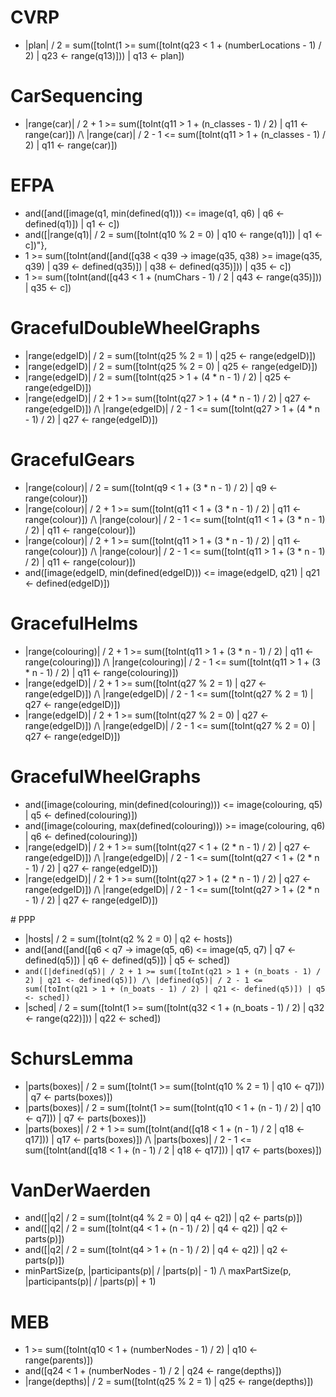 
# CVRP

- |plan| / 2 = sum([toInt(1 >= sum([toInt(q23 < 1 + (numberLocations - 1) / 2) | q23 <- range(q13)])) | q13 <- plan])


# CarSequencing

- |range(car)| / 2 + 1 >= sum([toInt(q11 > 1 + (n_classes - 1) / 2) | q11 <- range(car)]) /\ |range(car)| / 2 - 1 <= sum([toInt(q11 > 1 + (n_classes - 1) / 2) | q11 <- range(car)])


# EFPA

- and([and([image(q1, min(defined(q1))) <= image(q1, q6) | q6 <- defined(q1)]) | q1 <- c])
- and([|range(q1)| / 2 = sum([toInt(q10 % 2 = 0) | q10 <- range(q1)]) | q1 <- c])"},
- 1 >= sum([toInt(and([and([q38 < q39 -> image(q35, q38) >= image(q35, q39) | q39 <- defined(q35)]) | q38 <- defined(q35)])) | q35 <- c])
- 1 >= sum([toInt(and([q43 < 1 + (numChars - 1) / 2 | q43 <- range(q35)])) | q35 <- c])


# GracefulDoubleWheelGraphs

- |range(edgeID)| / 2 = sum([toInt(q25 % 2 = 1) | q25 <- range(edgeID)])
- |range(edgeID)| / 2 = sum([toInt(q25 % 2 = 0) | q25 <- range(edgeID)])
- |range(edgeID)| / 2 = sum([toInt(q25 > 1 + (4 * n - 1) / 2) | q25 <- range(edgeID)])
- |range(edgeID)| / 2 + 1 >= sum([toInt(q27 > 1 + (4 * n - 1) / 2) | q27 <- range(edgeID)]) /\ |range(edgeID)| / 2 - 1 <= sum([toInt(q27 > 1 + (4 * n - 1) / 2) | q27 <- range(edgeID)])


# GracefulGears

- |range(colour)| / 2 = sum([toInt(q9 < 1 + (3 * n - 1) / 2) | q9 <- range(colour)])
- |range(colour)| / 2 + 1 >= sum([toInt(q11 < 1 + (3 * n - 1) / 2) | q11 <- range(colour)]) /\ |range(colour)| / 2 - 1 <= sum([toInt(q11 < 1 + (3 * n - 1) / 2) | q11 <- range(colour)])
- |range(colour)| / 2 + 1 >= sum([toInt(q11 > 1 + (3 * n - 1) / 2) | q11 <- range(colour)]) /\ |range(colour)| / 2 - 1 <= sum([toInt(q11 > 1 + (3 * n - 1) / 2) | q11 <- range(colour)])
- and([image(edgeID, min(defined(edgeID))) <= image(edgeID, q21)          | q21 <- defined(edgeID)])


# GracefulHelms

- |range(colouring)| / 2 + 1 >= sum([toInt(q11 > 1 + (3 * n - 1) / 2) | q11 <- range(colouring)]) /\ |range(colouring)| / 2 - 1 <= sum([toInt(q11 > 1 + (3 * n - 1) / 2) | q11 <- range(colouring)])
- |range(edgeID)| / 2 + 1 >= sum([toInt(q27 % 2 = 1) | q27 <- range(edgeID)]) /\ |range(edgeID)| / 2 - 1 <= sum([toInt(q27 % 2 = 1) | q27 <- range(edgeID)])
- |range(edgeID)| / 2 + 1 >= sum([toInt(q27 % 2 = 0) | q27 <- range(edgeID)]) /\ |range(edgeID)| / 2 - 1 <= sum([toInt(q27 % 2 = 0) | q27 <- range(edgeID)])


# GracefulWheelGraphs

- and([image(colouring, min(defined(colouring))) <= image(colouring, q5) | q5 <- defined(colouring)])
- and([image(colouring, max(defined(colouring))) >= image(colouring, q6) | q6 <- defined(colouring)])
- |range(edgeID)| / 2 + 1 >= sum([toInt(q27 < 1 + (2 * n - 1) / 2) | q27 <- range(edgeID)]) /\ |range(edgeID)| / 2 - 1 <= sum([toInt(q27 < 1 + (2 * n - 1) / 2) | q27 <- range(edgeID)])
- |range(edgeID)| / 2 + 1 >= sum([toInt(q27 > 1 + (2 * n - 1) / 2) | q27 <- range(edgeID)]) /\ |range(edgeID)| / 2 - 1 <= sum([toInt(q27 > 1 + (2 * n - 1) / 2) | q27 <- range(edgeID)])


# PPP

- |hosts| / 2 = sum([toInt(q2 % 2 = 0) | q2 <- hosts])
- and([and([and([q6 < q7 -> image(q5, q6) <= image(q5, q7) | q7 <- defined(q5)]) | q6 <- defined(q5)]) | q5 <- sched])
- `and([|defined(q5)| / 2 + 1 >= sum([toInt(q21 > 1 + (n_boats - 1) / 2) | q21 <- defined(q5)]) /\ |defined(q5)| / 2 - 1 <= sum([toInt(q21 > 1 + (n_boats - 1) / 2) | q21 <- defined(q5)]) | q5 <- sched])`
- |sched| / 2 = sum([toInt(1 >= sum([toInt(q32 < 1 + (n_boats - 1) / 2) | q32 <- range(q22)])) | q22 <- sched])


# SchursLemma

- |parts(boxes)| / 2 = sum([toInt(1 >= sum([toInt(q10 % 2 = 1) | q10 <- q7])) | q7 <- parts(boxes)])
- |parts(boxes)| / 2 = sum([toInt(1 >= sum([toInt(q10 < 1 + (n - 1) / 2) | q10 <- q7])) | q7 <- parts(boxes)])
- |parts(boxes)| / 2 + 1 >= sum([toInt(and([q18 < 1 + (n - 1) / 2 | q18 <- q17])) | q17 <- parts(boxes)]) /\ |parts(boxes)| / 2 - 1 <= sum([toInt(and([q18 < 1 + (n - 1) / 2 | q18 <- q17])) | q17 <- parts(boxes)])


# VanDerWaerden

- and([|q2| / 2 = sum([toInt(q4 % 2 = 0) | q4 <- q2]) | q2 <- parts(p)])
- and([|q2| / 2 = sum([toInt(q4 < 1 + (n - 1) / 2) | q4 <- q2]) | q2 <- parts(p)])
- and([|q2| / 2 = sum([toInt(q4 > 1 + (n - 1) / 2) | q4 <- q2]) | q2 <- parts(p)])
- minPartSize(p, |participants(p)| / |parts(p)| - 1) /\ maxPartSize(p, |participants(p)| / |parts(p)| + 1)


# MEB

- 1 >= sum([toInt(q10 < 1 + (numberNodes - 1) / 2) | q10 <- range(parents)])
- and([q24 < 1 + (numberNodes - 1) / 2 | q24 <- range(depths)])
- |range(depths)| / 2 = sum([toInt(q25 % 2 = 1) | q25 <- range(depths)])

